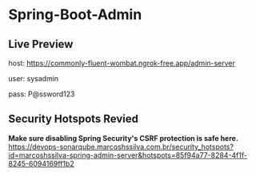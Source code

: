 # Spring-Boot-Admin

## Live Preview

host: https://commonly-fluent-wombat.ngrok-free.app/admin-server

user: sysadmin

pass: P@ssword123

## Security Hotspots Revied

**Make sure disabling Spring Security's CSRF protection is safe here.** </br>
https://devops-sonarqube.marcoshssilva.com.br/security_hotspots?id=marcoshssilva-spring-admin-server&hotspots=85f94a77-8284-4f1f-8245-6094169ff1b2
